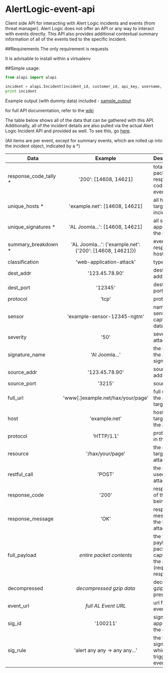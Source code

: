 # AlertLogic-event-api

Client side API for interacting with Alert Logic incidents and events (from threat manager). Alert Logic does not offer an API or any way to interact with events directly. This API also provides additional contextual summary information of all of the events tied to the specific incident.

##Requirements
The only requirement is requests

It is advisable to install within a virtualenv

##Simple usage:
```python
from alapi import alapi

incident = alapi.Incident(incident_id, customer_id, api_key, username, password)
print incident
```
Example output (with dummy data) included - [sample_output](https://github.com/brokensound77/AlertLogic-event-api/blob/master/sample_output.md)

for full API documentation, refer to the [wiki](https://github.com/brokensound77/AlertLogic-event-api/wiki/API-Documentation)


The table below shows all of the data that can be gathered with this API. Additionally, all of the incident details are also pulled via the actual Alert Logic Incident API and provided as well. To see this, go [here](https://docs.alertlogic.com/developer/).

(All items are per event, except for summary events, which are rolled up into the incident object, indicated by a \*)  

| Data                   | Example           | Description                                          | 
|------------------------|:-----------------:|:-----------------------------------------------------|
| response_code_tally \* | '200': [14608, 14621] | total of the packet response codes by event          
| unique_hosts \*        | 'example.net': [14608, 14621] | all hosts targeted in the incident
| unique_signatures \*   | 'AL Joomla...': [14608, 14621] | all signatures applicable to the incident
| summary_breakdown \*   | 'AL Joomla...': {'example.net': {'200': [14608, 14621]}} | events by response by host by sig
| classification         | 'web-application-attack' | type of attack
| dest_addr              | '123.45.78.90' | destination IP address
| dest_port              | '12345' | destination port
| protocol               | 'tcp' | protocol
| sensor                 | 'example-sensor-12345-ngtm' | name of sensor which captured the data
| severity               | '50' | severity of the attack
| signature_name         | 'Al Joomla...' | the name of the actual signature
| source_addr            | '123.45.78.90' | source IP address
| source_port            | '3215' | source port
| full_url               | 'www[.]example.net/hax/your/page' | full url which the attack was targeting
| host                   | 'example.net' | hostname targeted by the attack
| protocol               | 'HTTP/1.1' | protocol used in the attack
| resource               | '/hax/your/page' | the resource targeted in the attack
| restful_call           | 'POST' | the restful call used in the attack
| response_code          | '200' | response code of the host being attacked
| response_message       | 'OK' | response message of the host being attacked
| full_payload           | _entire packet contents_ | the full payload of the packets captured in the attack (request and response)
| decompressed           | _decompressed gzip data_ | decompressed gzip data, if present
| event_url              | _full AL Event URL_ | url for the event
| sig_id                 | '100211' | signature ID applicable to the event
| sig_rule               | 'alert any any -> any any...' | the full signature rule which triggered the event
